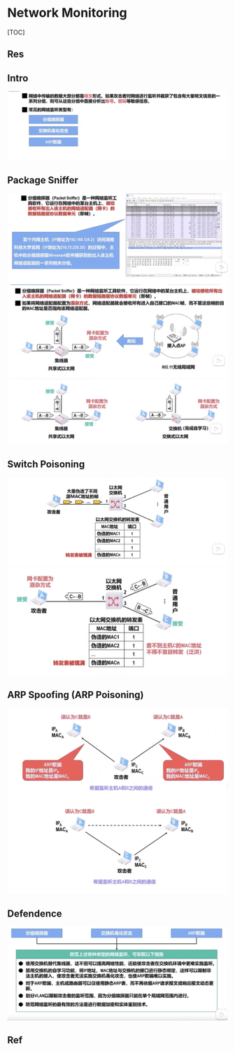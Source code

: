 # Network Monitoring

[TOC]



## Res


## Intro
![](../../../../Assets/Pics/Screenshot%202023-04-01%20at%205.05.47%20PM.png)


## Package Sniffer
![](../../../../Assets/Pics/Screenshot%202023-04-01%20at%205.08.37%20PM.png)
![](../../../../Assets/Pics/Screenshot%202023-04-01%20at%205.08.58%20PM.png)
![](../../../../Assets/Pics/Screenshot%202023-04-01%20at%205.09.22%20PM.png)


## Switch Poisoning
![](../../../../Assets/Pics/Screenshot%202023-04-01%20at%205.09.34%20PM.png)
![](../../../../Assets/Pics/Screenshot%202023-04-01%20at%205.09.47%20PM.png) 


## ARP Spoofing (ARP Poisoning)
![](../../../../Assets/Pics/Screenshot%202023-04-01%20at%205.10.00%20PM.png)
![](../../../../Assets/Pics/Screenshot%202023-04-01%20at%205.10.37%20PM.png)



## Defendence
![](../../../../Assets/Pics/Screenshot%202023-04-01%20at%205.10.56%20PM.png)


## Ref

